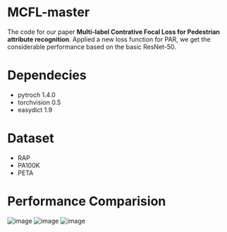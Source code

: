 # MCFL-master
The code for our paper **Multi-label Contrative Focal Loss for Pedestrian attribute recognition**. Applied a new loss function for PAR, we get the considerable performance based on the basic ResNet-50.
# Dependecies
- pytroch 1.4.0
- torchvision 0.5
- easydict 1.9
# Dataset
- RAP
- PA100K
- PETA
# Performance Comparision
![image](https://github.com/zxqsmall/MCFL-master/blob/master/RAP-results.png)
![image](https://github.com/zxqsmall/MCFL-master/blob/master/PA100K-results.png)
![image](https://github.com/zxqsmall/MCFL-master/blob/master/PETA-results.png)
